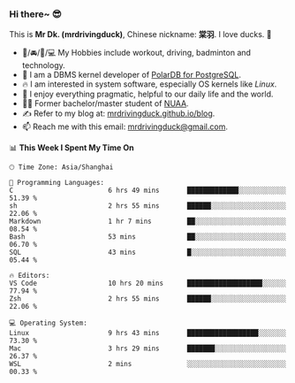 ### Hi there~ 😎

This is **Mr Dk. (mrdrivingduck)**, Chinese nickname: **棠羽**. I love ducks. 🦆

- 💪/🚘/🏸/💻 My Hobbies include workout, driving, badminton and technology.
- 🍊 I am a DBMS kernel developer of [PolarDB for PostgreSQL](https://github.com/ApsaraDB/PolarDB-for-PostgreSQL).
- 🔥 I am interested in system software, especially OS kernels like *Linux*.
- 🔧 I enjoy everything pragmatic, helpful to our daily life and the world.
- 👨‍🎓 Former bachelor/master student of [NUAA](https://en.wikipedia.org/wiki/Nanjing_University_of_Aeronautics_and_Astronautics).
- ✍ Refer to my blog at: [mrdrivingduck.github.io/blog](https://mrdrivingduck.github.io/blog/).
- 📫 Reach me with this email: [mrdrivingduck@gmail.com](mailto:mrdrivingduck@gmail.com).

<!--START_SECTION:waka-->
📊 **This Week I Spent My Time On** 

```text
🕑︎ Time Zone: Asia/Shanghai

💬 Programming Languages: 
C                        6 hrs 49 mins       █████████████░░░░░░░░░░░░   51.39 % 
sh                       2 hrs 55 mins       ██████░░░░░░░░░░░░░░░░░░░   22.06 % 
Markdown                 1 hr 7 mins         ██░░░░░░░░░░░░░░░░░░░░░░░   08.54 % 
Bash                     53 mins             ██░░░░░░░░░░░░░░░░░░░░░░░   06.70 % 
SQL                      43 mins             █░░░░░░░░░░░░░░░░░░░░░░░░   05.44 % 

🔥 Editors: 
VS Code                  10 hrs 20 mins      ███████████████████░░░░░░   77.94 % 
Zsh                      2 hrs 55 mins       ██████░░░░░░░░░░░░░░░░░░░   22.06 % 

💻 Operating System: 
Linux                    9 hrs 43 mins       ██████████████████░░░░░░░   73.30 % 
Mac                      3 hrs 29 mins       ███████░░░░░░░░░░░░░░░░░░   26.37 % 
WSL                      2 mins              ░░░░░░░░░░░░░░░░░░░░░░░░░   00.33 % 
```


<!--END_SECTION:waka-->

<!-- ![Mr Dk.'s GitHub Stats](https://github-readme-stats.vercel.app/api?username=mrdrivingduck&count_private&show_icons=true&theme=buefy) -->

<!-- ![Most Used Languages](https://github-readme-stats.vercel.app/api/top-langs/?username=mrdrivingduck&exclude_repo=mips32-CPU,snort-tcp-socket&theme=buefy&layout=compact&langs_count=10) -->


<!--
**mrdrivingduck/mrdrivingduck** is a ✨ _special_ ✨ repository because its `README.md` (this file) appears on your GitHub profile.

Here are some ideas to get you started:

- 🔭 I’m currently working on ...
- 🌱 I’m currently learning ...
- 👯 I’m looking to collaborate on ...
- 🤔 I’m looking for help with ...
- 💬 Ask me about ...
- 📫 How to reach me: ...
- 😄 Pronouns: ...
- ⚡ Fun fact: ...
-->
